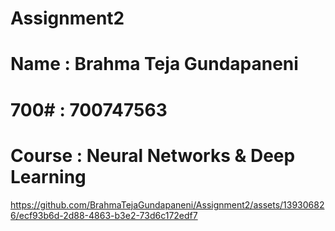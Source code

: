 # Assignment2

# Name : Brahma Teja Gundapaneni
# 700# : 700747563
# Course : Neural Networks & Deep Learning


https://github.com/BrahmaTejaGundapaneni/Assignment2/assets/139306826/ecf93b6d-2d88-4863-b3e2-73d6c172edf7

